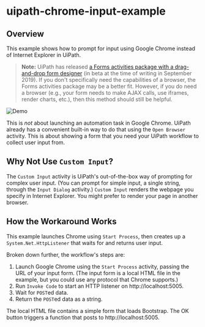 # uipath-chrome-input-example

## Overview
This example shows how to prompt for input using Google Chrome instead of Internet Explorer in UiPath.

> **Note:** UiPath has released [a Forms activities package with a drag-and-drop form designer](https://forum.uipath.com/t/forms-activities-now-in-public-preview/129300) (in beta at the time of writing in September 2019). If you don't specifically need the capabilities of a browser, the Forms activities package may be a better fit. However, if you do need a browser (e.g., your form needs to make AJAX calls, use iframes, render charts, etc.), then this method should still be helpful.

![Demo](demo.gif)

This is *not* about launching an automation task in Google Chrome. UiPath already has a convenient built-in way to do that using the `Open Browser` activity. This is about showing a form that you need your UiPath workflow to collect user input from.

## Why Not Use `Custom Input`?
The `Custom Input` activity is UiPath's out-of-the-box way of prompting for complex user input. (You can prompt for simple input, a single string, through the `Input Dialog` activity.) `Custom Input` renders the webpage you specify in Internet Explorer. You might prefer to render your page in another browser.

## How the Workaround Works
This example launches Chrome using `Start Process`, then creates up a `System.Net.HttpListener` that waits for and returns user input.

Broken down further, the workflow's steps are:

1. Launch Google Chrome using the `Start Process` activity, passing the URL of your input form. (The input form is a local HTML file in the example, but you could use any protocol that Chrome supports.)
1. Run `Invoke Code` to start an HTTP listener on http://localhost:5005.
1. Wait for `POST`ed data.
1. Return the `POST`ed data as a string.

The local HTML file contains a simple form that loads Bootstrap. The OK button triggers a function that posts to http://localhost:5005.
